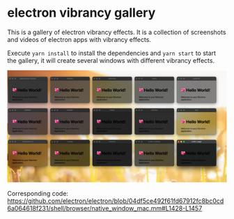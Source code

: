 # electron vibrancy gallery

This is a gallery of electron vibrancy effects. It is a collection of screenshots and videos of electron apps with vibrancy effects.

Execute `yarn install` to install the dependencies and `yarn start` to start the gallery, it will create several windows with different vibrancy effects.

![example](./example.png)

Corresponding code: https://github.com/electron/electron/blob/04df5ce492f61fd67912fc8bc0cd6a064618f231/shell/browser/native_window_mac.mm#L1428-L1457
